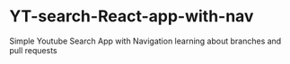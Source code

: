 # YT-search-React-app-with-nav
Simple Youtube Search App with Navigation
learning about branches and pull requests
